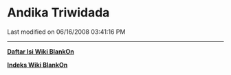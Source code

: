 # Andika Triwidada

Last modified on 06/16/2008 03:41:16 PM
 
---
[**Daftar Isi Wiki BlankOn**](/wiki/DaftarIsi/index.html)
 
[**Indeks Wiki BlankOn**](/wiki/Indeks.html)
